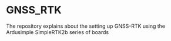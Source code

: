 # GNSS_RTK
The repository explains about the setting up GNSS-RTK using the Ardusimple SimpleRTK2b series of boards
